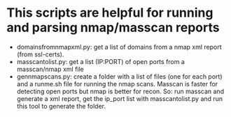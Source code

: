 # This scripts are helpful for running and parsing nmap/masscan reports

* domainsfromnmapxml.py: get a list of domains from a nmap xml report (from ssl-certs).
* masscantolist.py: get a list (IP:PORT) of open ports from a masscan/nmap xml file 
* gennmapscans.py: create a folder with a list of files (one for each port) and a runme.sh file for running the nmap scans. Masscan is faster for detecting open ports but nmap is better for recon. So: run masscan and generate a xml report, get the ip_port list with masscantolist.py and run this tool to generate the folder.
